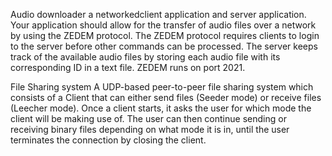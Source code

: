 Audio downloader
 a networkedclient application and server application. Your application should allow
 for the transfer of audio files over a network by using the ZEDEM protocol. The
 ZEDEM protocol requires clients to login to the server before other commands
 can be processed. The server keeps track of the available audio files by storing
 each audio file with its corresponding ID in a text file. ZEDEM runs on port 2021.
 

 File Sharing system
 A UDP-based peer-to-peer file sharing system which
 consists of a Client that can either send files (Seeder mode) or receive files (Leecher mode).
 Once a client starts, it asks the user for which mode the client will be making use of. The
 user can then continue sending or receiving binary files depending on what mode it is in, until
 the user terminates the connection by closing the client.
